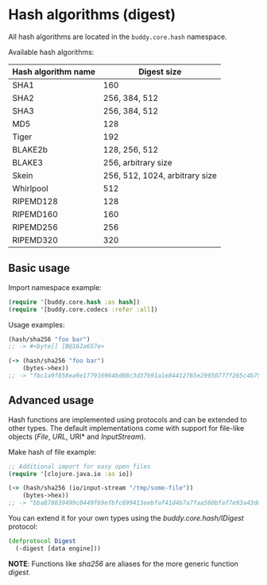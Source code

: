 # Hash algorithms (digest)

All hash algorithms are located in the `buddy.core.hash` namespace.

Available hash algorithms:

| Hash algorithm name | Digest size                    |
|---------------------|--------------------------------|
| SHA1                | 160                            | 
| SHA2                | 256, 384, 512                  |
| SHA3                | 256, 384, 512                  |
| MD5                 | 128                            |
| Tiger               | 192                            |
| BLAKE2b             | 128, 256, 512                  |
| BLAKE3              | 256, arbitrary size            |
| Skein               | 256, 512, 1024, arbitrary size |
| Whirlpool           | 512                            |
| RIPEMD128           | 128                            |
| RIPEMD160           | 160                            |
| RIPEMD256           | 256                            |
| RIPEMD320           | 320                            |

## Basic usage

Import namespace example:

```clojure
(require '[buddy.core.hash :as hash])
(require '[buddy.core.codecs :refer :all])
```

Usage examples:

```clojure
(hash/sha256 "foo bar")
;; -> #<byte[] [B@162a657e>

(-> (hash/sha256 "foo bar")
    (bytes->hex))
;; -> "fbc1a9f858ea9e177916964bd88c3d37b91a1e84412765e29950777f265c4b75"
```

## Advanced usage

Hash functions are implemented using protocols and can be extended
to other types. The default implementations come with support
for file-like objects (*File*, *URL*, URI* and *InputStream*).

Make hash of file example:

```clojure
;; Additional import for easy open files
(require '[clojure.java.io :as io])

(-> (hash/sha256 (io/input-stream "/tmp/some-file"))
    (bytes->hex))
;; -> "bba878639499c8449f69efbfc699413eebfaf41d4b7a7faa560bfaf7e93a43dd"
```

You can extend it for your own types using the
*buddy.core.hash/IDigest* protocol:

```clojure
(defprotocol Digest
  (-digest [data engine]))
```

**NOTE**: Functions like *sha256* are aliases for the more generic
function *digest*.
